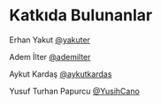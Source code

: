 # Katkıda Bulunanlar

Erhan Yakut [@yakuter](https://twitter.com/yakuter)

Adem İlter [@ademilter](https://twitter.com/ademilter)

Aykut Kardaş [@aykutkardas](https://twitter.com/aykutkardas)

Yusuf Turhan Papurcu [@YusihCano](https://twitter.com/YusihCano)

